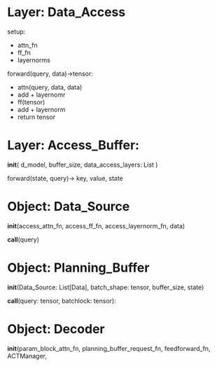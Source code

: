 


# Layer: Data_Access

setup:

* attn_fn
* ff_fn
* layernorms

forward(query, data)->tensor:

* attn(query, data, data)
* add + layernomr
* ff(tensor)
* add + layernorm
* return tensor

# Layer: Access_Buffer:

__init__(
    d_model,
    buffer_size, 
    data_access_layers: List
)

forward(state, query)-> key, value, state




# Object: Data_Source

__init__(access_attn_fn,
         access_ff_fn, 
         access_layernorm_fn,
         data)
 
__call__(query)


# Object: Planning_Buffer

__init__(Data_Source: List[Data],
         batch_shape: tensor,
         buffer_size,
         state)

__call__(query: tensor, batchlock: tensor):
    

# Object: Decoder

__init__(param_block_attn_fn,
        planning_buffer_request_fn,
        feedforward_fn,
        ACTManager,
        

